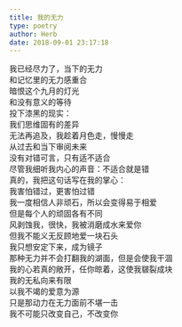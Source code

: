 ```yaml
---  
title: 我的无力  
type: poetry  
author: Herb  
date: 2018-09-01 23:17:18    
---  
```

我已经尽力了，当下的无力  
和记忆里的无力感重合  
暗恨这个九月的灯光  
和没有意义的等待  
投下漆黑的现实：  
我们思维固有的差异    
无法再追及，我趁着月色走，慢慢走  
从过去和当下审阅未来  
没有对错可言，只有适不适合  
尽管我细听我内心的声音：不适合就是错  
真的，我把这句话写在我的掌心：  
我害怕错过，更害怕过错    
我一度相信人非顽石，所以会变得易于相爱  
但是每个人的顽固各有不同  
风剥蚀我，很快，我被消磨成水来爱你  
但我不能义无反顾地爱一块石头  
我只想安定下来，成为镜子  
那种无力并不会打翻我的湖面，但是会使我干涸  
我的心若真的敞开，任你晾着，这使我皲裂成块    
我的无私向来有限  
以我不竭的爱意为源  
只是那动力在无力面前不堪一击  
我不可能只改变自己，不改变你